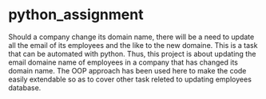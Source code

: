 # python_assignment
Should a company change its domain name, there will be a need to update all the email of its employees and the like to the new domaine. 
This is a task that can be automated with python.
Thus, this project is about updating the email domaine name of employees in a company that has changed its domain name.
The OOP approach has been used here to make the code easily extendable so as to cover other task releted to updating employees database.

